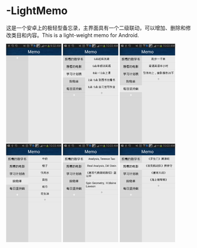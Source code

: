 # -LightMemo
这是一个安卓上的极轻型备忘录，主界面具有一个二级联动，可以增加、删除和修改类目和内容。This is a light-weight memo for Android.

<img src="https://github.com/mathcbc/-LightMemo/raw/master/images/Memo.png" width="30%" height="30%">

<img src="https://github.com/mathcbc/-LightMemo/raw/master/images/Memo2.png" width="30%" height="30%">
<img src="https://github.com/mathcbc/-LightMemo/raw/master/images/Memo3.png" width="30%" height="30%">
<img src="https://github.com/mathcbc/-LightMemo/raw/master/images/Memo4.png" width="30%" height="30%">
<img src="https://github.com/mathcbc/-LightMemo/raw/master/images/Memo5.png" width="30%" height="30%">
<img src="https://github.com/mathcbc/-LightMemo/raw/master/images/Memo6.png" width="30%" height="30%">
